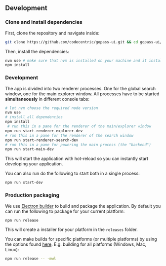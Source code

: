 ## Development

### Clone and install dependencies

First, clone the repository and navigate inside:

```bash
git clone https://github.com/codecentric/gopass-ui.git && cd gopass-ui/
```

Then, install the dependencies:

```bash
nvm use # make sure that nvm is installed on your machine and it installs the requested Node version
npm install
```

### Development

The app is divided into two renderer processes. One for the global search window, one for the main explorer window.
All processes have to be started **simultaneously** in different console tabs:

```bash
# let nvm choose the required node version
nvm use
# install all dependencies
npm install
 # run this in a pane for the renderer of the main/explorer window
npm run start-renderer-explorer-dev
# run this in a pane for the renderer of the search window
npm run start-renderer-search-dev
# run this in a pane for powering the main process (the "backend")
npm run start-main-dev
```

This will start the application with hot-reload so you can instantly start developing your application.

You can also run do the following to start both in a single process:

```bash
npm run start-dev
```

### Production packaging

We use [Electron builder](https://www.electron.build/) to build and package the application. By default you can run the following to package for your current platform:

```bash
npm run release
```

This will create a installer for your platform in the `releases` folder.

You can make builds for specific platforms (or multiple platforms) by using the options found [here](https://www.electron.build/cli). E.g. building for all platforms (Windows, Mac, Linux):

```bash
npm run release -- -mwl
```
